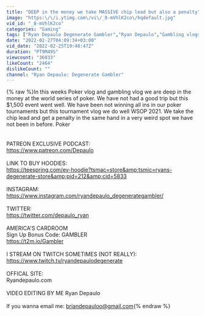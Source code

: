 ```yaml
---
title: "DEEP in the money we take MASSIVE chip lead but also a penalty"
image: "https:\/\/i.ytimg.com\/vi\/_8-mVhlK2co\/hqdefault.jpg"
vid_id: "_8-mVhlK2co"
categories: "Gaming"
tags: ["Ryan Depaulo Degenerate Gambler","Ryan Depaulo","Gambling vlogs"]
date: "2022-02-27T04:09:34+03:00"
vid_date: "2022-02-25T19:48:47Z"
duration: "PT9M49S"
viewcount: "36033"
likeCount: "2464"
dislikeCount: ""
channel: "Ryan Depaulo: Degenerate Gambler"
---
```

{% raw %}In this weeks Poker vlog and gambling vlog we are deep in the money at the world series of poker. We have not had a good trip but this $1,500 event went well. We have been not winning all ins in our poker tournaments but this tournament vlog we do well WSOP 2021. We take the chip lead and get a penalty in the same hand in a very weird spot we have not been in before. Poker <br /><br /><br />PATREON EXCLUSIVE PODCAST:<br /><a rel="nofollow" target="blank" href="https://www.patreon.com/Depaulo">https://www.patreon.com/Depaulo</a><br /><br />LINK TO BUY HOODIES:<br /><a rel="nofollow" target="blank" href="https://teespring.com/ev-hoodie?tsmac=store&amp;tsmic=ryans-degenerate-store&amp;pid=212&amp;cid=5833">https://teespring.com/ev-hoodie?tsmac=store&amp;tsmic=ryans-degenerate-store&amp;pid=212&amp;cid=5833</a><br /><br />INSTAGRAM:<br /><a rel="nofollow" target="blank" href="https://www.instagram.com/ryandepaulo_degenerategambler/">https://www.instagram.com/ryandepaulo_degenerategambler/</a><br /><br />TWITTER:<br /><a rel="nofollow" target="blank" href="https://twitter.com/depaulo_ryan">https://twitter.com/depaulo_ryan</a><br /><br />AMERICA'S CARDROOM <br />Sign Up Bonus Code: GAMBLER   <br /><a rel="nofollow" target="blank" href="https://t2m.io/Gambler">https://t2m.io/Gambler</a><br /><br />I STREAM ON TWITCH SOMETIMES (NOT REALLY): <br /><a rel="nofollow" target="blank" href="https://www.twitch.tv/ryandepaulodegenerate">https://www.twitch.tv/ryandepaulodegenerate</a><br /><br />OFFICAL SITE:<br />Ryandepaulo.com<br /><br />VIDEO EDITING BY ME Ryan Depaulo<br /><br />If you wanna email me: briandepauloo@gmail.com{% endraw %}
